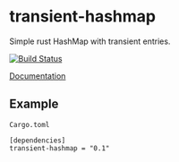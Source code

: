# transient-hashmap
Simple rust HashMap with transient entries.

[![Build Status][travis-image]][travis-url]

[travis-image]: https://travis-ci.org/debris/transient-hashmap.svg?branch=master
[travis-url]: https://travis-ci.org/debris/transient-hashmap

[Documentation](http://debris.github.io/transient-hashmap/transient_hashmap/index.html)

## Example

`Cargo.toml`


```
[dependencies]
transient-hashmap = "0.1"
```

